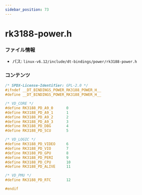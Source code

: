 ```yaml
---
sidebar_position: 73
---
```

# rk3188-power.h

### ファイル情報

- パス: `linux-v6.12/include/dt-bindings/power/rk3188-power.h`

### コンテンツ

```h
/* SPDX-License-Identifier: GPL-2.0 */
#ifndef __DT_BINDINGS_POWER_RK3188_POWER_H__
#define __DT_BINDINGS_POWER_RK3188_POWER_H__

/* VD_CORE */
#define RK3188_PD_A9_0		0
#define RK3188_PD_A9_1		1
#define RK3188_PD_A9_2		2
#define RK3188_PD_A9_3		3
#define RK3188_PD_DBG		4
#define RK3188_PD_SCU		5

/* VD_LOGIC */
#define RK3188_PD_VIDEO		6
#define RK3188_PD_VIO		7
#define RK3188_PD_GPU		8
#define RK3188_PD_PERI		9
#define RK3188_PD_CPU		10
#define RK3188_PD_ALIVE		11

/* VD_PMU */
#define RK3188_PD_RTC		12

#endif

```
